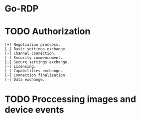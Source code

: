 # Go-RDP


# TODO Authorization

    [+] Negotiation proccess.
    [-] Basic settings exchange.
    [-] Channel connection.
    [-] Security commencement.
    [-] Secure settings exchange.
    [-] Licensing.
    [-] Capabilities exchange.
    [-] Connection finalization.
    [-] Data exchange.

# TODO Proccessing images and device events
